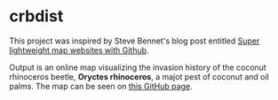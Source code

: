 # crbdist

This project was inspired by Steve Bennet's blog post entitled [Super lightweight map websites with Github](https://stevebennett.me/2014/02/13/super-lightweight-map-websites/).

Output is an online map visualizing the invasion history of the coconut rhinoceros beetle, **Oryctes rhinoceros**, a majot pest of coconut and oil palms. The map can be seen on [this GitHub page](http://aubreymoore.github.io/crbdist/mymap.html).
